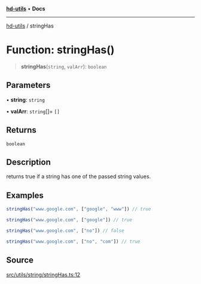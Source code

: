 [**hd-utils**](../README.md) • **Docs**

***

[hd-utils](../globals.md) / stringHas

# Function: stringHas()

> **stringHas**(`string`, `valArr`): `boolean`

## Parameters

• **string**: `string`

• **valArr**: `string`[]= `[]`

## Returns

`boolean`

## Description

returns true if a string has one of the passed string values.

## Examples

```ts
stringHas("www.google.com", ["google", "www"]) // true
```

```ts
stringHas("www.google.com", ["google"]) // true
```

```ts
stringHas("www.google.com", ["no"]) // false
```

```ts
stringHas("www.google.com", ["no", "com"]) // true
```

## Source

[src/utils/string/stringHas.ts:12](https://github.com/AhmadHddad/h-utils/blob/f7bb9ae71f981ffef49079271b9540862594b7e6/src/utils/string/stringHas.ts#L12)
